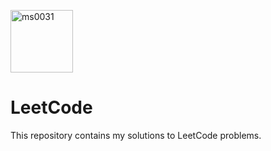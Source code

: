 <a href="https://linkedin.com/in/ms0031" target="blank"><img align="center" src="https://user-images.githubusercontent.com/36547915/97088991-45da5d00-1652-11eb-900f-80d106540f4f.png" alt="ms0031" height="100" width="100" /></a> <h1>LeetCode</h1>

This repository contains my solutions to LeetCode problems.
